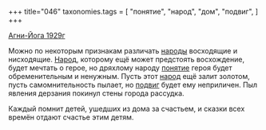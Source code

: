 +++
title="046"
taxonomies.tags = [
 "понятие",
 "народ",
 "дом",
 "подвиг",
]
+++

[Агни-Йога 1929г](/agni/1929)

Можно по некоторым признакам различать [народы](/tags/[народ](/tags/народ)) восходящие и нисходящие. [Народ](/tags/[народ](/tags/народ)), которому ещё может предстоять восхождение, будет мечтать о герое, но дряхлому народу [понятие](/tags/понятие) героя будет обременительным и ненужным. Пусть этот [народ](/tags/народ) ещё залит золотом, пусть самомнительность пылает, но [подвиг](/tags/подвиг) будет ему неприличен. Пыл явления дерзания покинул стены города рассудка.   

Каждый помнит детей, ушедших из дома за счастьем, и сказки всех времён отдают счастье этим детям.
